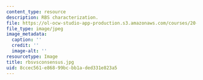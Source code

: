 ```yaml
---
content_type: resource
description: RBS characterization.
file: https://ol-ocw-studio-app-production.s3.amazonaws.com/courses/20-109-laboratory-fundamentals-in-biological-engineering-fall-2007/8ccec561e86899bcbb1aded331e823a5_rbsvsconsensus.jpg
file_type: image/jpeg
image_metadata:
  caption: ''
  credit: ''
  image-alt: ''
resourcetype: Image
title: rbsvsconsensus.jpg
uid: 8ccec561-e868-99bc-bb1a-ded331e823a5
---
```

